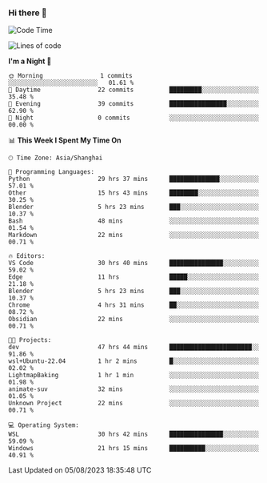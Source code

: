 ### Hi there 👋

<!--
**GwenKaplan/GwenKaplan** is a ✨ _special_ ✨ repository because its `README.md` (this file) appears on your GitHub profile.

Here are some ideas to get you started:

- 🔭 I’m currently working on ...
- 🌱 I’m currently learning ...
- 👯 I’m looking to collaborate on ...
- 🤔 I’m looking for help with ...
- 💬 Ask me about ...
- 📫 How to reach me: ...
- 😄 Pronouns: ...
- ⚡ Fun fact: ...
-->

<!--START_SECTION:waka-->
![Code Time](http://img.shields.io/badge/Code%20Time-321%20hrs%206%20mins-blue)

![Lines of code](https://img.shields.io/badge/From%20Hello%20World%20I%27ve%20Written-105.0%20thousand%20lines%20of%20code-blue)

**I'm a Night 🦉** 

```text
🌞 Morning                1 commits           ░░░░░░░░░░░░░░░░░░░░░░░░░   01.61 % 
🌆 Daytime                22 commits          █████████░░░░░░░░░░░░░░░░   35.48 % 
🌃 Evening                39 commits          ████████████████░░░░░░░░░   62.90 % 
🌙 Night                  0 commits           ░░░░░░░░░░░░░░░░░░░░░░░░░   00.00 % 
```


📊 **This Week I Spent My Time On** 

```text
🕑︎ Time Zone: Asia/Shanghai

💬 Programming Languages: 
Python                   29 hrs 37 mins      ██████████████░░░░░░░░░░░   57.01 % 
Other                    15 hrs 43 mins      ████████░░░░░░░░░░░░░░░░░   30.25 % 
Blender                  5 hrs 23 mins       ███░░░░░░░░░░░░░░░░░░░░░░   10.37 % 
Bash                     48 mins             ░░░░░░░░░░░░░░░░░░░░░░░░░   01.54 % 
Markdown                 22 mins             ░░░░░░░░░░░░░░░░░░░░░░░░░   00.71 % 

🔥 Editors: 
VS Code                  30 hrs 40 mins      ███████████████░░░░░░░░░░   59.02 % 
Edge                     11 hrs              █████░░░░░░░░░░░░░░░░░░░░   21.18 % 
Blender                  5 hrs 23 mins       ███░░░░░░░░░░░░░░░░░░░░░░   10.37 % 
Chrome                   4 hrs 31 mins       ██░░░░░░░░░░░░░░░░░░░░░░░   08.72 % 
Obsidian                 22 mins             ░░░░░░░░░░░░░░░░░░░░░░░░░   00.71 % 

🐱‍💻 Projects: 
dev                      47 hrs 44 mins      ███████████████████████░░   91.86 % 
wsl+Ubuntu-22.04         1 hr 2 mins         █░░░░░░░░░░░░░░░░░░░░░░░░   02.02 % 
LightmapBaking           1 hr 1 min          ░░░░░░░░░░░░░░░░░░░░░░░░░   01.98 % 
animate-suv              32 mins             ░░░░░░░░░░░░░░░░░░░░░░░░░   01.05 % 
Unknown Project          22 mins             ░░░░░░░░░░░░░░░░░░░░░░░░░   00.71 % 

💻 Operating System: 
WSL                      30 hrs 42 mins      ███████████████░░░░░░░░░░   59.09 % 
Windows                  21 hrs 15 mins      ██████████░░░░░░░░░░░░░░░   40.91 % 
```


 Last Updated on 05/08/2023 18:35:48 UTC
<!--END_SECTION:waka-->
